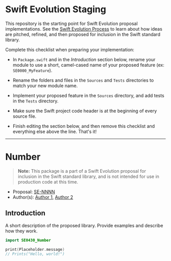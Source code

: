 # Swift Evolution Staging

This repository is the starting point for Swift Evolution proposal
implementations. See the [Swift Evolution Process][se-process] to learn about
how ideas are pitched, refined, and then proposed for inclusion in the Swift
standard library.

[se-process]: https://github.com/apple/swift-evolution/blob/master/process.md

Complete this checklist when preparing your implementation:
  
- In `Package.swift` and in the _Introduction_ section below, rename your module
  to use a short, camel-cased name of your proposed feature (ex: `SE0000_MyFeature`).
  
- Rename the folders and files in the `Sources` and `Tests` directories to match
  your new module name.
  
- Implement your proposed feature in the `Sources` directory, and add tests in
  the `Tests` directory.
  
- Make sure the Swift project code header is at the beginning of every source
  file.
  
- Finish editing the section below, and then remove this checklist and
  everything else above the line. That's it!

--------------------------------------------------------------------------------

# Number

> **Note:** This package is a part of a Swift Evolution proposal for
  inclusion in the Swift standard library, and is not intended for use in
  production code at this time.

* Proposal: [SE-NNNN](https://github.com/apple/swift-evolution/proposals/NNNN-filename.md)
* Author(s): [Author 1](https://github.com/author1), [Author 2](https://github.com/author1)


## Introduction

A short description of the proposed library. 
Provide examples and describe how they work.

```swift
import SE0430_Number

print(Placeholder.message)
// Prints("Hello, world!")
```

<!--Commented Out until apple/swift-se0430-number exists-->
<!--## Usage-->
<!---->
<!--To use this library in a Swift Package Manager project,-->
<!--add the following to your `Package.swift` file's dependencies:-->
<!---->
<!--```swift-->
<!--.package(-->
<!--    url: "https://github.com/apple/swift-evolution-staging.git",-->
<!--    .branch("SE0430_Number")),-->
<!--```-->
